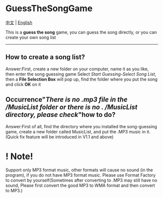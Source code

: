 # GuessTheSongGame
[中文](https://github.com/JVFCN/Guess-the-song-game/blob/main/README.md)  |  [English](https://github.com/JVFCN/Guess-the-song-game/blob/main/READMEE)

This is a **guess the song** game, you can guess the song directly, or you can create your own song list

---

## How to create a song list?
Answer:First, create a new folder on your computer, name it as you like, then enter the song guessing game
Select *Start Guessing*-*Select Song List*, then a **File Selection Box** will pop up, find the folder where you put the song and click **OK** on it

## Occurrence"*There is no .mp3 file in the /MusicList folder or there is no . /MusicList directory, please check*"how to do?
Answer:First of all, find the directory where you installed the song-guessing game, create a new folder called MusicList, and put the .MP3 music in it.  
(Quick fix feature will be introduced in V1.1 and above)

# ! Note!
Support only MP3 format music, other formats will cause no sound (in the program), if you do not have MP3 format music. Please use Format Factory to convert by yourself(Sometimes after converting to .MP3 may still have no sound, Please first convert the good MP3 to WMA format and then convert to MP3.)
